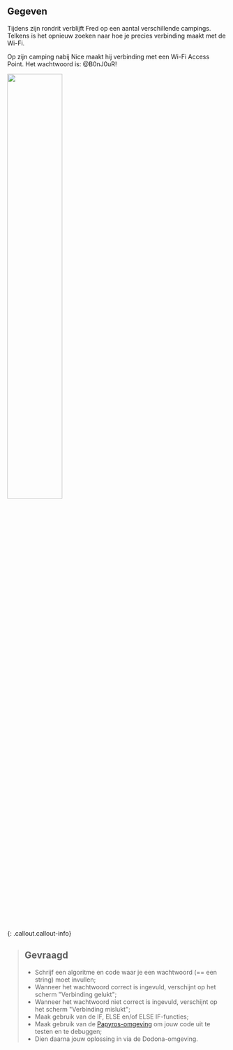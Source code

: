 ## Gegeven

Tijdens zijn rondrit verblijft Fred op een aantal verschillende campings. Telkens is het opnieuw zoeken naar hoe je precies verbinding maakt 
met de Wi-Fi. 

Op zijn camping nabij Nice maakt hij verbinding met een Wi-Fi Access Point. Het wachtwoord is: @B0nJ0uR!

<img src="https://images.pexels.com/photos/5599613/pexels-photo-5599613.jpeg?auto=compress&cs=tinysrgb&w=1260&h=750&dpr=1" width="50%"/>

{: .callout.callout-info}
> ## Gevraagd
> * Schrijf een algoritme en code waar je een wachtwoord (== een string) moet invullen;
> * Wanneer het wachtwoord correct is ingevuld, verschijnt op het scherm "Verbinding gelukt"; 
> * Wanneer het wachtwoord niet correct is ingevuld, verschijnt op het scherm "Verbinding mislukt"; 
> * Maak gebruik van de IF, ELSE en/of ELSE IF-functies; 
> * Maak gebruik van de [Papyros-omgeving](https://papyros.dodona.be/?locale=nl&language=JavaScript) om jouw code uit te testen en te debuggen;
> * Dien daarna jouw oplossing in via de Dodona-omgeving. 
